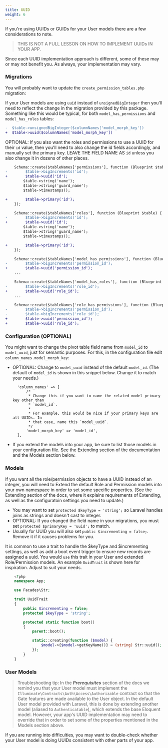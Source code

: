 ```yaml
---
title: UUID
weight: 6
---
```


If you're using UUIDs or GUIDs for your User models there are a few considerations to note.

> THIS IS NOT A FULL LESSON ON HOW TO IMPLEMENT UUIDs IN YOUR APP.

Since each UUID implementation approach is different, some of these may or may not benefit you. As always, your implementation may vary.


### Migrations
You will probably want to update the `create_permission_tables.php` migration:

If your User models are using `uuid` instead of `unsignedBigInteger` then you'll need to reflect the change in the migration provided by this package. Something like this would be typical, for both `model_has_permissions` and `model_has_roles` tables:

```diff
-  $table->unsignedBigInteger($columnNames['model_morph_key'])
+  $table->uuid($columnNames['model_morph_key'])
```

OPTIONAL: If you also want the roles and permissions to use a UUID for their `id` value, then you'll need to also change the id fields accordingly, and manually set the primary key. LEAVE THE FIELD NAME AS `id` unless you also change it in dozens of other places.

```diff
    Schema::create($tableNames['permissions'], function (Blueprint $table) {
-        $table->bigIncrements('id');
+        $table->uuid('id');
        $table->string('name');
        $table->string('guard_name');
        $table->timestamps();

+        $table->primary('id');
    });

    Schema::create($tableNames['roles'], function (Blueprint $table) {
-        $table->bigIncrements('id');
+        $table->uuid('id');
        $table->string('name');
        $table->string('guard_name');
        $table->timestamps();

+        $table->primary('id');
    });

    Schema::create($tableNames['model_has_permissions'], function (Blueprint $table) use ($tableNames, $columnNames) {
-        $table->bigIncrements('permission_id');
+        $table->uuid('permission_id');
    ...

    Schema::create($tableNames['model_has_roles'], function (Blueprint $table) use ($tableNames, $columnNames) {
-        $table->bigIncrements('role_id');
+        $table->uuid('role_id');
    ...

    Schema::create($tableNames['role_has_permissions'], function (Blueprint $table) use ($tableNames) {
-        $table->bigIncrements('permission_id');
-        $table->bigIncrements('role_id');
+        $table->uuid('permission_id');
+        $table->uuid('role_id');
```


### Configuration (OPTIONAL)
You might want to change the pivot table field name from `model_id` to `model_uuid`, just for semantic purposes.
For this, in the configuration file edit `column_names.model_morph_key`:

- OPTIONAL: Change to `model_uuid` instead of the default `model_id`. (The default of `model_id` is shown in this snippet below. Change it to match your needs.)

        'column_names' => [    
            /*
             * Change this if you want to name the related model primary key other than
             * `model_id`.
             *
             * For example, this would be nice if your primary keys are all UUIDs. In
             * that case, name this `model_uuid`.
             */
            'model_morph_key' => 'model_id',
        ],
- If you extend the models into your app, be sure to list those models in your configuration file. See the Extending section of the documentation and the Models section below.

### Models
If you want all the role/permission objects to have a UUID instead of an integer, you will need to Extend the default Role and Permission models into your own namespace in order to set some specific properties. (See the Extending section of the docs, where it explains requirements of Extending, as well as the configuratoin settings you need to update.)

- You may want to set `protected $keyType = 'string';` so Laravel handles joins as strings and doesn't cast to integer.
- OPTIONAL: If you changed the field name in your migrations, you must set `protected $primaryKey = 'uuid';` to match.
- Usually for UUID you will also set `public $incrementing = false;`. Remove it if it causes problems for you.

It is common to use a trait to handle the $keyType and $incrementing settings, as well as add a boot event trigger to ensure new records are assigned a uuid. You would `use` this trait in your User and extended Role/Permission models. An example `UuidTrait` is shown here for inspiration. Adjust to suit your needs.

```php
    <?php
    namespace App;

    use Facades\Str;

    trait UuidTrait
    {
        public $incrementing = false;
        protected $keyType = 'string';

        protected static function boot()
        {
            parent::boot();

            static::creating(function ($model) {
                $model->{$model->getKeyName()} = (string) Str::uuid();
            });
        }
    }
```


### User Models
> Troubleshooting tip: In the ***Prerequisites*** section of the docs we remind you that your User model must implement the `Illuminate\Contracts\Auth\Access\Authorizable` contract so that the Gate features are made available to the User object.
In the default User model provided with Laravel, this is done by extending another model (aliased to `Authenticatable`), which extends the base Eloquent model. 
However, your app's UUID implementation may need to override that in order to set some of the properties mentioned in the Models section above. 

If you are running into difficulties, you may want to double-check whether your User model is doing UUIDs consistent with other parts of your app.
